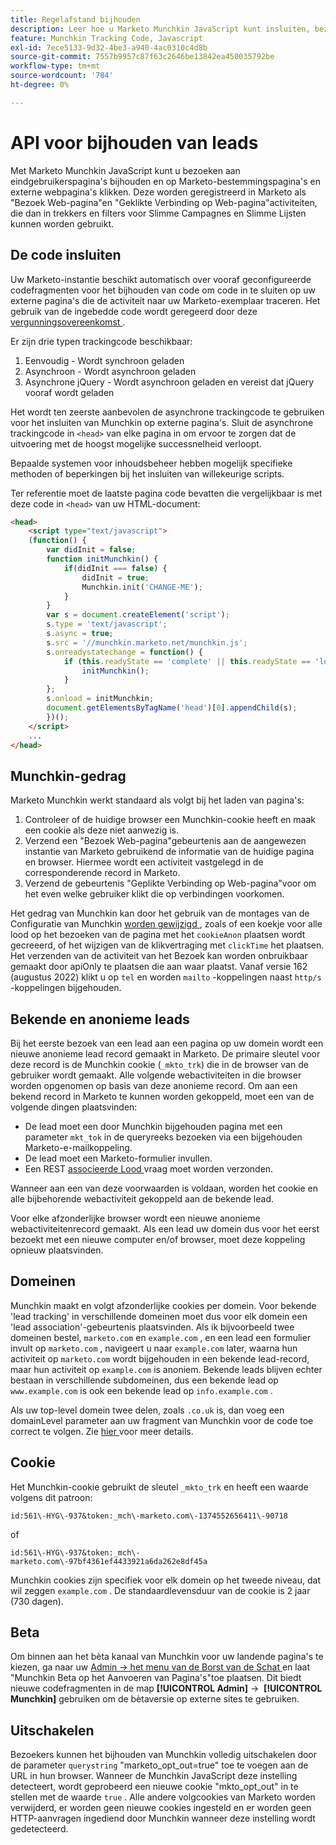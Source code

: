 ```yaml
---
title: Regelafstand bijhouden
description: Leer hoe u Marketo Munchkin JavaScript kunt insluiten, bezoeken en klikken kunt volgen, bekende of anonieme leads kunt beheren, interdomeincookies en de optie om te weigeren voor slimme campagnes.
feature: Munchkin Tracking Code, Javascript
exl-id: 7ece5133-9d32-4be3-a940-4ac0310c4d8b
source-git-commit: 7557b9957c87f63c2646be13842ea450035792be
workflow-type: tm+mt
source-wordcount: '784'
ht-degree: 0%

---
```


# API voor bijhouden van leads

Met Marketo Munchkin JavaScript kunt u bezoeken aan eindgebruikerspagina&#39;s bijhouden en op Marketo-bestemmingspagina&#39;s en externe webpagina&#39;s klikken. Deze worden geregistreerd in Marketo als &quot;Bezoek Web-pagina&quot;en &quot;Geklikte Verbinding op Web-pagina&quot;activiteiten, die dan in trekkers en filters voor Slimme Campagnes en Slimme Lijsten kunnen worden gebruikt.

## De code insluiten

Uw Marketo-instantie beschikt automatisch over vooraf geconfigureerde codefragmenten voor het bijhouden van code om code in te sluiten op uw externe pagina&#39;s die de activiteit naar uw Marketo-exemplaar traceren. Het gebruik van de ingebedde code wordt geregeerd door deze [ vergunningsovereenkomst ](../munchkin-license.pdf).

Er zijn drie typen trackingcode beschikbaar:

1. Eenvoudig - Wordt synchroon geladen
1. Asynchroon - Wordt asynchroon geladen
1. Asynchrone jQuery - Wordt asynchroon geladen en vereist dat jQuery vooraf wordt geladen

Het wordt ten zeerste aanbevolen de asynchrone trackingcode te gebruiken voor het insluiten van Munchkin op externe pagina&#39;s. Sluit de asynchrone trackingcode in `<head>` van elke pagina in om ervoor te zorgen dat de uitvoering met de hoogst mogelijke successnelheid verloopt.

Bepaalde systemen voor inhoudsbeheer hebben mogelijk specifieke methoden of beperkingen bij het insluiten van willekeurige scripts.

Ter referentie moet de laatste pagina code bevatten die vergelijkbaar is met deze code in `<head>` van uw HTML-document:

```html
<head>
    <script type="text/javascript">
    (function() {
        var didInit = false;
        function initMunchkin() {
            if(didInit === false) {
                didInit = true;
                Munchkin.init('CHANGE-ME');
            }
        }
        var s = document.createElement('script');
        s.type = 'text/javascript';
        s.async = true;
        s.src = '//munchkin.marketo.net/munchkin.js';
        s.onreadystatechange = function() {
            if (this.readyState == 'complete' || this.readyState == 'loaded') {
                initMunchkin();
            }
        };
        s.onload = initMunchkin;
        document.getElementsByTagName('head')[0].appendChild(s);
        })();
    </script>
    ...
</head>
```

## Munchkin-gedrag

Marketo Munchkin werkt standaard als volgt bij het laden van pagina&#39;s:

1. Controleer of de huidige browser een Munchkin-cookie heeft en maak een cookie als deze niet aanwezig is.
1. Verzend een &quot;Bezoek Web-pagina&quot;gebeurtenis aan de aangewezen instantie van Marketo gebruikend de informatie van de huidige pagina en browser. Hiermee wordt een activiteit vastgelegd in de corresponderende record in Marketo.
1. Verzend de gebeurtenis &quot;Geplikte Verbinding op Web-pagina&quot;voor om het even welke gebruiker klikt die op verbindingen voorkomen.

Het gedrag van Munchkin kan door het gebruik van de montages van de Configuratie van Munchkin [ worden gewijzigd ](configuration.md), zoals of een koekje voor alle lood op het bezoeken van de pagina met het `cookieAnon` plaatsen wordt gecreeerd, of het wijzigen van de klikvertraging met `clickTime` het plaatsen. Het verzenden van de activiteit van het Bezoek kan worden onbruikbaar gemaakt door apiOnly te plaatsen die aan waar plaatst. Vanaf versie 162 (augustus 2022) klikt u op `tel` en worden `mailto` -koppelingen naast `http/s` -koppelingen bijgehouden.

## Bekende en anonieme leads

Bij het eerste bezoek van een lead aan een pagina op uw domein wordt een nieuwe anonieme lead record gemaakt in Marketo. De primaire sleutel voor deze record is de Munchkin cookie (`_mkto_trk`) die in de browser van de gebruiker wordt gemaakt. Alle volgende webactiviteiten in die browser worden opgenomen op basis van deze anonieme record. Om aan een bekend record in Marketo te kunnen worden gekoppeld, moet een van de volgende dingen plaatsvinden:

- De lead moet een door Munchkin bijgehouden pagina met een parameter `mkt_tok` in de queryreeks bezoeken via een bijgehouden Marketo-e-mailkoppeling.
- De lead moet een Marketo-formulier invullen.
- Een REST [ associeerde Lood ](https://developer.adobe.com/marketo-apis/api/mapi/#tag/Leads/operation/associateLeadUsingPOST) vraag moet worden verzonden.

Wanneer aan een van deze voorwaarden is voldaan, worden het cookie en alle bijbehorende webactiviteit gekoppeld aan de bekende lead.

Voor elke afzonderlijke browser wordt een nieuwe anonieme webactiviteitenrecord gemaakt. Als een lead uw domein dus voor het eerst bezoekt met een nieuwe computer en/of browser, moet deze koppeling opnieuw plaatsvinden.

## Domeinen

Munchkin maakt en volgt afzonderlijke cookies per domein. Voor bekende &#39;lead tracking&#39; in verschillende domeinen moet dus voor elk domein een &#39;lead association&#39;-gebeurtenis plaatsvinden. Als ik bijvoorbeeld twee domeinen bestel, `marketo.com` en `example.com` , en een lead een formulier invult op `marketo.com` , navigeert u naar `example.com` later, waarna hun activiteit op `marketo.com` wordt bijgehouden in een bekende lead-record, maar hun activiteit op `example.com` is anoniem. Bekende leads blijven echter bestaan in verschillende subdomeinen, dus een bekende lead op `www.example.com` is ook een bekende lead op `info.example.com` .

Als uw top-level domein twee delen, zoals `.co.uk` is, dan voeg een domainLevel parameter aan uw fragment van Munchkin voor de code toe correct te volgen. Zie [ hier ](configuration.md#domainlevel) voor meer details.

## Cookie

Het Munchkin-cookie gebruikt de sleutel `_mkto_trk` en heeft een waarde volgens dit patroon:

`id:561\-HYG\-937&token:_mch\-marketo.com\-1374552656411\-90718`

of

`id:561\-HYG\-937&token:_mch\-marketo.com\-97bf4361ef4433921a6da262e8df45a`

Munchkin cookies zijn specifiek voor elk domein op het tweede niveau, dat wil zeggen `example.com` . De standaardlevensduur van de cookie is 2 jaar (730 dagen).

## Beta

Om binnen aan het bèta kanaal van Munchkin voor uw landende pagina&#39;s te kiezen, ga naar uw [ Admin -> het menu van de Borst van de Schat ](https://experienceleague.adobe.com/en/docs/marketo/using/product-docs/administration/settings/enable-or-disable-treasure-chest-features) en laat &quot;Munchkin Beta op het Aanvoeren van Pagina&#39;s&quot;toe plaatsen. Dit biedt nieuwe codefragmenten in de map **[!UICONTROL Admin]** ->  **[!UICONTROL Munchkin]** gebruiken om de bètaversie op externe sites te gebruiken.

## Uitschakelen

Bezoekers kunnen het bijhouden van Munchkin volledig uitschakelen door de parameter `querystring` &quot;marketo_opt_out=true&quot; toe te voegen aan de URL in hun browser. Wanneer de Munchkin JavaScript deze instelling detecteert, wordt geprobeerd een nieuwe cookie &quot;mkto_opt_out&quot; in te stellen met de waarde `true` . Alle andere volgcookies van Marketo worden verwijderd, er worden geen nieuwe cookies ingesteld en er worden geen HTTP-aanvragen ingediend door Munchkin wanneer deze instelling wordt gedetecteerd.
